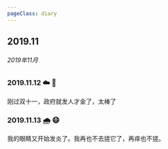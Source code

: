```yaml
---
pageClass: diary
---
```


## 2019.11

###### 2019年11月

### 2019.11.12 ☁️ 🤩
刚过双十一，政府就发人才金了，太棒了

### 2019.11.13 🌧 😷
我的眼睛又开始发炎了。我再也不去搓它了，再痒也不搓。